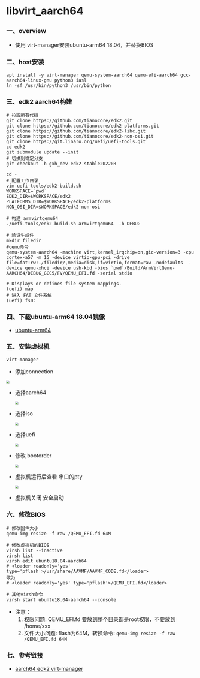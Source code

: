 # libvirt_aarch64

### 一、overview

- 使用 virt-manager安装ubuntu-arm64 18.04，并替换BIOS

### 二、host安装

```shell
apt install -y virt-manager qemu-system-aarch64 qemu-efi-aarch64 gcc-aarch64-linux-gnu python3 iasl
ln -sf /usr/bin/python3 /usr/bin/python
```

### 三、edk2 aarch64构建

```shell
# 拉取所有代码
git clone https://github.com/tianocore/edk2.git
git clone https://github.com/tianocore/edk2-platforms.git
git clone https://github.com/tianocore/edk2-libc.git
git clone https://github.com/tianocore/edk2-non-osi.git
git clone https://git.linaro.org/uefi/uefi-tools.git
cd edk2
git submodule update --init
# 切换到稳定分支
git checkout -b gxh_dev edk2-stable202208

cd -
# 配置工作目录
vim uefi-tools/edk2-build.sh
WORKSPACE=`pwd`
EDK2_DIR=$WORKSPACE/edk2
PLATFORMS_DIR=$WORKSPACE/edk2-platforms
NON_OSI_DIR=$WORKSPACE/edk2-non-osi

# 构建 armvirtqemu64
./uefi-tools/edk2-build.sh armvirtqemu64  -b DEBUG

# 验证生成件
mkdir filedir
#qemu命令
qemu-system-aarch64 -machine virt,kernel_irqchip=on,gic-version=3 -cpu cortex-a57 -m 1G -device virtio-gpu-pci -drive file=fat:rw:./filedir/,media=disk,if=virtio,format=raw -nodefaults  -device qemu-xhci -device usb-kbd -bios `pwd`/Build/ArmVirtQemu-AARCH64/DEBUG_GCC5/FV/QEMU_EFI.fd -serial stdio

# Displays or defines file system mappings.
(uefi) map
# 进入 FAT 文件系统
(uefi) fs0:
```

### 四、下载ubuntu-arm64 18.04镜像

- [ubuntu-arm64](https://mirrors.tuna.tsinghua.edu.cn/ubuntu-cdimage/ubuntu/releases/18.04/release/)

### 五、安装虚拟机

```shell
virt-manager
```

- 添加connection

<img src="../assets/addConnection.png" style="zoom: 50%;" />

- 选择aarch64

  <img src="../assets/virt_aarch64.png" style="zoom: 50%;" />

- 选择iso

  <img src="../assets/local_iso.png" style="zoom:50%;" />

- 选择uefi

  <img src="../assets/select_uefi.png" style="zoom:50%;" />

- 修改 bootorder

  <img src="../assets/change_boot_order.png" style="zoom:50%;" />

- 虚拟机运行后查看 串口的pty

  <img src="../assets/serial_pty.png" style="zoom:50%;" />

- 虚拟机关闭 安全启动

### 六、修改BIOS

```shell
# 修改固件大小
qemu-img resize -f raw /QEMU_EFI.fd 64M

# 修改虚拟机的BIOS
virsh list --inactive
virsh list
virsh edit ubuntu18.04-aarch64
# <loader readonly='yes' type='pflash'>/usr/share/AAVMF/AAVMF_CODE.fd</loader>
改为
# <loader readonly='yes' type='pflash'>/QEMU_EFI.fd</loader>

# 其他virsh命令
virsh start ubuntu18.04-aarch64 --console
```

- 注意：
  1. 权限问题: QEMU_EFI.fd 要放到整个目录都是root权限，不要放到 /home/xxx
  2. 文件大小问题: flash为64M，转换命令: `qemu-img resize -f raw /QEMU_EFI.fd 64M`

### 七、参考链接

- [aarch64 edk2 virt-manager](https://www.cnblogs.com/rayuu/p/17684176.html)